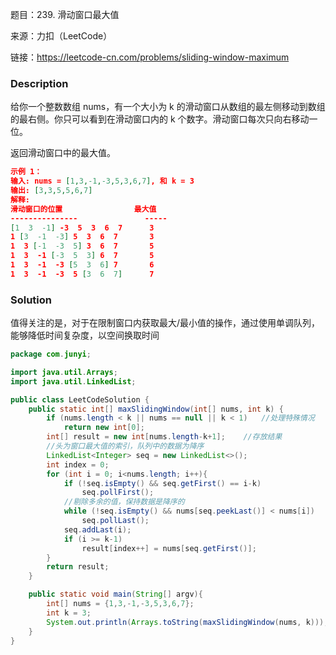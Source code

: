 题目：239. 滑动窗口最大值

来源：力扣（LeetCode）

链接：https://leetcode-cn.com/problems/sliding-window-maximum


### Description

给你一个整数数组 nums，有一个大小为 k 的滑动窗口从数组的最左侧移动到数组的最右侧。你只可以看到在滑动窗口内的 k 个数字。滑动窗口每次只向右移动一位。

返回滑动窗口中的最大值。

 ```json
示例 1：
输入: nums = [1,3,-1,-3,5,3,6,7], 和 k = 3
输出: [3,3,5,5,6,7] 
解释: 
滑动窗口的位置                最大值
---------------               -----
[1  3  -1] -3  5  3  6  7      3
 1 [3  -1  -3] 5  3  6  7       3
 1  3 [-1  -3  5] 3  6  7       5
 1  3  -1 [-3  5  3] 6  7       5
 1  3  -1  -3 [5  3  6] 7       6
 1  3  -1  -3  5 [3  6  7]      7
 ```

### Solution

值得关注的是，对于在限制窗口内获取最大/最小值的操作，通过使用单调队列，能够降低时间复杂度，以空间换取时间

```java
package com.junyi;

import java.util.Arrays;
import java.util.LinkedList;

public class LeetCodeSolution {
    public static int[] maxSlidingWindow(int[] nums, int k) {
        if (nums.length < k || nums == null || k < 1)	//处理特殊情况
            return new int[0];
        int[] result = new int[nums.length-k+1];    //存放结果
        //头为窗口最大值的索引，队列中的数据为降序
        LinkedList<Integer> seq = new LinkedList<>();   
        int index = 0;
        for (int i = 0; i<nums.length; i++){
            if (!seq.isEmpty() && seq.getFirst() == i-k)
                seq.pollFirst();
            //剔除多余的值，保持数据是降序的
            while (!seq.isEmpty() && nums[seq.peekLast()] < nums[i])    
                seq.pollLast();
            seq.addLast(i);
            if (i >= k-1)
                result[index++] = nums[seq.getFirst()];
        }
        return result;
    }

    public static void main(String[] argv){
        int[] nums = {1,3,-1,-3,5,3,6,7};
        int k = 3;
        System.out.println(Arrays.toString(maxSlidingWindow(nums, k)));
    }
}

```

